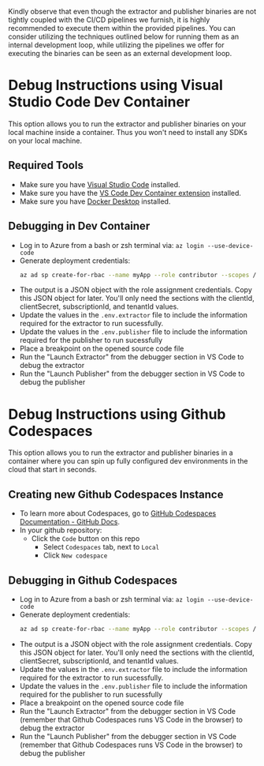 Kindly observe that even though the extractor and publisher binaries are not tightly coupled with the CI/CD pipelines we furnish, it is highly recommended to execute them within the provided pipelines. You can consider utilizing the techniques outlined below for running them as an internal development loop, while utilizing the pipelines we offer for executing the binaries can be seen as an external development loop.

# Debug Instructions using Visual Studio Code Dev Container
This option allows you to run the extractor and publisher binaries on your local machine inside a container. Thus you won't need to install any SDKs on your local machine.

## Required Tools
* Make sure you have [Visual Studio Code](https://code.visualstudio.com/download) installed.
* Make sure you have the [VS Code Dev Container extension](https://marketplace.visualstudio.com/items?itemName=ms-vscode-remote.remote-containers) installed.
* Make sure you have [Docker Desktop](https://www.docker.com/products/docker-desktop/) installed. 

## Debugging in Dev Container
* Log in to Azure from a bash or zsh terminal via: `az login --use-device-code`
* Generate deployment credentials:  
  ```bash
  az ad sp create-for-rbac --name myApp --role contributor --scopes /subscriptions/{subscription-id}/resourceGroups/exampleRG --sdk-auth
  ```
* The output is a JSON object with the role assignment credentials. Copy this JSON object for later. You'll only need the sections with the clientId, clientSecret, subscriptionId, and tenantId values.
* Update the values in the `.env.extractor` file to include the information required for the extractor to run sucessfully.
* Update the values in the `.env.publisher` file to include the information required for the publisher to run sucessfully
* Place a breakpoint on the opened source code file
* Run the "Launch Extractor" from the debugger section in VS Code to debug the extractor
* Run the "Launch Publisher" from the debugger section in VS Code to debug the publisher

# Debug Instructions using Github Codespaces
This option allows you to run the extractor and publisher binaries in a container where you can spin up fully configured dev environments in the cloud that start in seconds.

## Creating new Github Codespaces Instance

* To learn more about Codespaces, go to [GitHub Codespaces Documentation - GitHub Docs](https://docs.github.com/en/codespaces).
* In your github repository:
  * Click the `Code` button on this repo
    * Select `Codespaces` tab, next to `Local`
    * Click `New codespace`

## Debugging in Github Codespaces

* Log in to Azure from a bash or zsh terminal via: `az login --use-device-code`
* Generate deployment credentials:  
  ```bash
  az ad sp create-for-rbac --name myApp --role contributor --scopes /subscriptions/{subscription-id}/resourceGroups/exampleRG --sdk-auth
  ```
* The output is a JSON object with the role assignment credentials. Copy this JSON object for later. You'll only need the sections with the clientId, clientSecret, subscriptionId, and tenantId values.
* Update the values in the `.env.extractor` file to include the information required for the extractor to run sucessfully.
* Update the values in the `.env.publisher` file to include the information required for the publisher to run sucessfully
* Place a breakpoint on the opened source code file
* Run the "Launch Extractor" from the debugger section in VS Code (remember that Github Codespaces runs VS Code in the browser) to debug the extractor
* Run the "Launch Publisher" from the debugger section in VS Code (remember that Github Codespaces runs VS Code in the browser) to debug the publisher

